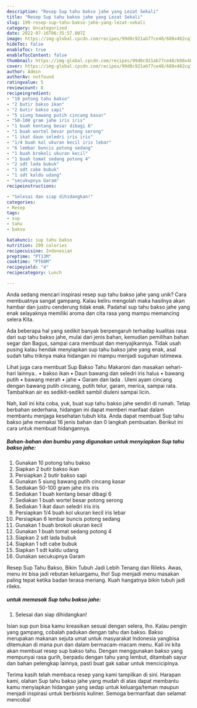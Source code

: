 ```yaml
---
description: "Resep Sup tahu bakso jahe yang Lezat Sekali"
title: "Resep Sup tahu bakso jahe yang Lezat Sekali"
slug: 199-resep-sup-tahu-bakso-jahe-yang-lezat-sekali
category: Uncategorized
date: 2022-07-16T06:35:57.807Z
image: https://img-global.cpcdn.com/recipes/99d0c921ab77ce48/680x482cq70/sup-tahu-bakso-jahe-foto-resep-utama.jpg
hideToc: false
enableToc: true
enableTocContent: false
thumbnail: https://img-global.cpcdn.com/recipes/99d0c921ab77ce48/680x482cq70/sup-tahu-bakso-jahe-foto-resep-utama.jpg
cover: https://img-global.cpcdn.com/recipes/99d0c921ab77ce48/680x482cq70/sup-tahu-bakso-jahe-foto-resep-utama.jpg
author: Admin
authorAv: notfound
ratingvalue: 5
reviewcount: 8
recipeingredient:
- "10 potong tahu bakso"
- "2 butir bakso ikan"
- "2 butir bakso sapi"
- "5 siung bawang putih cincang kasar"
- "50-100 gram jahe iris iris"
- "1 buah kentang besar dibagi 6"
- "1 buah wortel besar potong serong"
- "1 ikat daun seledri iris iris"
- "1/4 buah kol ukuran kecil iris lebar"
- "6 lembar buncis potong sedang"
- "1 buah brokoli ukuran kecil"
- "1 buah tomat sedang potong 4"
- "2 sdt lada bubuk"
- "1 sdt cabe bubuk"
- "1 sdt kaldu udang"
- "secukupnya Garam"
recipeinstructions:

- "Selesai dan siap dihidangkan!"
categories:
- Resep
tags:
- sup
- tahu
- bakso

katakunci: sup tahu bakso 
nutrition: 299 calories
recipecuisine: Indonesian
preptime: "PT13M"
cooktime: "PT60M"
recipeyield: "4"
recipecategory: Lunch

---
```





Anda sedang mencari inspirasi resep sup tahu bakso jahe yang unik? Cara membuatnya sangat gampang. Kalau keliru mengolah maka hasilnya akan hambar dan justru cenderung tidak enak. Padahal sup tahu bakso jahe yang enak selayaknya memiliki aroma dan cita rasa yang mampu memancing selera Kita.





Ada beberapa hal yang sedikit banyak berpengaruh terhadap kualitas rasa dari sup tahu bakso jahe, mulai dari jenis bahan, kemudian pemilihan bahan segar dan Bagus, sampai cara membuat dan menyajikannya. Tidak usah pusing kalau hendak menyiapkan sup tahu bakso jahe yang enak,      asal sudah tahu triknya maka hidangan ini mampu menjadi suguhan istimewa.














Lihat juga cara membuat Sup Bakso Tahu Makaroni dan masakan sehari-hari lainnya.. • bakso ikan • Daun bawang dan seledri iris halus • bawang putih • bawang merah • jahe • Garam dan lada . Uleni ayam cincang dengan bawang putih cincang, putih telur, garam, merica, sampai rata. Tambahkan air es sedikit-sedikit sambil diuleni sampai licin.






Nah, kali ini kita coba, yuk, buat sup tahu bakso jahe sendiri di rumah. Tetap berbahan sederhana, hidangan ini dapat memberi manfaat dalam membantu menjaga kesehatan tubuh kita. Anda dapat membuat Sup tahu bakso jahe memakai 16 jenis bahan dan 0 langkah pembuatan. Berikut ini cara untuk membuat hidangannya.

<!--inarticleads1-->

##### Bahan-bahan dan bumbu yang digunakan untuk menyiapkan Sup tahu bakso jahe:

1. Gunakan 10 potong tahu bakso
1. Siapkan 2 butir bakso ikan
1. Persiapkan 2 butir bakso sapi
1. Gunakan 5 siung bawang putih cincang kasar
1. Sediakan 50-100 gram jahe iris iris
1. Sediakan 1 buah kentang besar dibagi 6
1. Sediakan 1 buah wortel besar potong serong
1. Sediakan 1 ikat daun seledri iris iris
1. Persiapkan 1/4 buah kol ukuran kecil iris lebar
1. Persiapkan 6 lembar buncis potong sedang
1. Gunakan 1 buah brokoli ukuran kecil
1. Gunakan 1 buah tomat sedang potong 4
1. Siapkan 2 sdt lada bubuk
1. Siapkan 1 sdt cabe bubuk
1. Siapkan 1 sdt kaldu udang
1. Gunakan secukupnya Garam


Resep Sup Tahu Bakso, Bikin Tubuh Jadi Lebih Tenang dan Rileks. Awas, menu ini bisa jadi rebutan keluargamu, lho! Sup menjadi menu masakan paling tepat ketika badan terasa meriang. Kuah hangatnya bikin tubuh jadi rileks. 

<!--inarticleads2-->

#####  untuk memasak Sup tahu bakso jahe:


1. Selesai dan siap dihidangkan!

Isian sup pun bisa kamu kreasikan sesuai dengan selera, lho. Kalau pengin yang gampang, cobalah padukan dengan tahu dan bakso. Bakso merupakan makanan sejuta umat untuk masyarakat Indonesia yangbisa ditemukan di mana pun dan dalam bermacam-macam menu. Kali ini kita akan membuat resep sup bakso tahu. Dengan menggunakan bakso yang mempunyai rasa gurih, berpadu dengan tahu yang lembut, ditambah sayur dan bahan pelengkap lainnya, pasti buat gak sabar untuk mencicipinya. 

Terima kasih telah membaca resep yang kami tampilkan di sini. Harapan kami, olahan Sup tahu bakso jahe yang mudah di atas dapat membantu kamu menyiapkan hidangan yang sedap untuk keluarga/teman maupun menjadi inspirasi untuk berbisnis kuliner. Semoga bermanfaat dan selamat mencoba!
